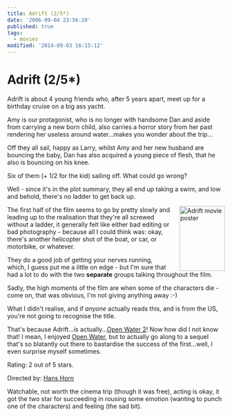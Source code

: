 ```yaml
---
title: Adrift (2/5*)
date: '2006-09-04 23:56:28'
published: true
tags:
  - movies
modified: '2014-09-03 16:15:12'
---
```

# Adrift (2/5*)

Adrift is about 4 young friends who, after 5 years apart, meet up for a birthday cruise on a big ass yacht.

Amy is our protagonist, who is no longer with handsome Dan and aside from carrying a new born child, also carries a horror story from her past rendering her useless around water...makes you wonder about the trip...

Off they all sail, happy as Larry, whilst Amy and her new husband are bouncing the baby, Dan has also acquired a young piece of flesh, that he also is bouncing on his knee.

Six of them (+ 1/2 for the kid) sailing off.  What could go wrong?

Well - since it's in the plot summary, they all end up taking a swim, and low and behold, there's no ladder to get back up.


<!--more-->

<img src="/images/adrift_movie_poster.jpg" alt="Adrift movie poster" style="float: right; padding-left: 20px;"  height="150" width="105" />The first half of the film seems to go by pretty slowly and leading up to the realisation that they're all screwed without a ladder, it generally felt like either bad editing or bad photography - because all I could think was: okay, there's another helicopter shot of the boat, or car, or motorbike, or whatever.

They do a good job of getting your nerves running, which, I guess put me a little on edge - but I'm sure that had a lot to do with the two **separate** groups talking throughout the film.

Sadly, the high moments of the film are when some of the characters die - come on, that was obvious, I'm not giving anything away :-)

What I didn't realise, and if *anyone* actually reads this, and is from the US, you're not going to recognise the title.

That's because Adrift...is actually...[Open Water 2](http://imdb.com/title/tt0470055/)!  Now how did I not know that!  I mean, I enjoyed [Open Water](http://imdb.com/title/tt0374102/), but to actually go along to a sequel that's so blatantly out there to bastardise the success of the first...well, I even surprise myself sometimes.

Rating: 2 out of 5 stars.

Directed by: [Hans Horn](http://imdb.com/name/nm0394841/)

Watchable, not worth the cinema trip (though it was free), acting is okay, it got the two star for succeeding in rousing some emotion (wanting to punch one of the characters) and feeling (the sad bit).
